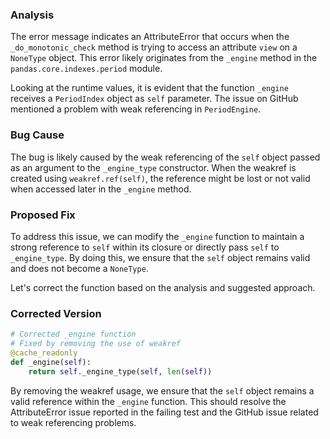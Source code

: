 ### Analysis
The error message indicates an AttributeError that occurs when the `_do_monotonic_check` method is trying to access an attribute `view` on a `NoneType` object. This error likely originates from the `_engine` method in the `pandas.core.indexes.period` module.

Looking at the runtime values, it is evident that the function `_engine` receives a `PeriodIndex` object as `self` parameter. The issue on GitHub mentioned a problem with weak referencing in `PeriodEngine`.

### Bug Cause
The bug is likely caused by the weak referencing of the `self` object passed as an argument to the `_engine_type` constructor. When the weakref is created using `weakref.ref(self)`, the reference might be lost or not valid when accessed later in the `_engine` method.

### Proposed Fix
To address this issue, we can modify the `_engine` function to maintain a strong reference to `self` within its closure or directly pass `self` to `_engine_type`. By doing this, we ensure that the `self` object remains valid and does not become a `NoneType`.

Let's correct the function based on the analysis and suggested approach.

### Corrected Version
```python
# Corrected _engine function
# Fixed by removing the use of weakref
@cache_readonly
def _engine(self):
    return self._engine_type(self, len(self))
```

By removing the weakref usage, we ensure that the `self` object remains a valid reference within the `_engine` function. This should resolve the AttributeError issue reported in the failing test and the GitHub issue related to weak referencing problems.